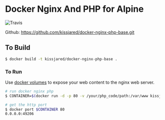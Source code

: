 # Docker Nginx And PHP for Alpine
![Travis](https://travis-ci.org/kissjared/docker-nginx-php-base.svg?branch=master)

Github: https://github.com/kissjared/docker-nginx-php-base.git
## To Build

``` bash
$ docker build -t kissjared/docker-nginx-php-base .
```

### To Run

Use [docker volumes](http://docs.docker.io/use/working_with_volumes/) to expose
your web content to the nginx web server.

``` bash
# run docker nginx php
$ CONTAINER=$(docker run -d -p 80 -v /your/php_code/path:/var/www kissjared/docker-nginx-php-base)

# get the http port
$ docker port $CONTAINER 80
0.0.0.0:49206
```
